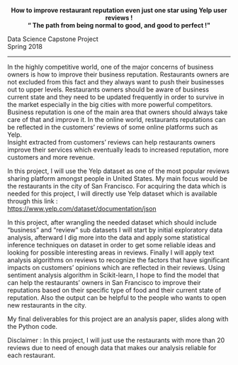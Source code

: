 <p align="center">
  <b> How to improve restaurant reputation even just one star using Yelp user reviews ! </b><br>
  <b> “ The path from being normal to good, and good to perfect !" </b><br>


</p>

<h>   Data Science Capstone Project   
Spring 2018    <hr>

In the highly competitive world, one of the major concerns of business owners is how to improve their business reputation. Restaurants owners are not excluded from this fact and they always want to push their businesses out to upper levels.   Restaurants owners should be aware of business current state and they need to be updated frequently in order to survive in the market especially in the big cities with more powerful competitors. Business reputation is one of the main area that owners should always take care of that and improve it. In the online world, restaurants reputations can be reflected in the customers’ reviews of some online platforms such as Yelp.  
Insight extracted from customers’ reviews can help restaurants owners improve their services which eventually leads to increased reputation, more customers and more revenue. 

In this project, I will use the Yelp dataset as one of the most popular reviews sharing platform amongst people in United States. My main focus would be the restaurants in the city of San Francisco. For acquiring the data which is needed for this project, I will directly use Yelp dataset which is available through this link :   
https://www.yelp.com/dataset/documentation/json  

In this project, after wrangling the needed dataset which should include “business” and “review” sub datasets I will start by initial exploratory data analysis,  afterward I dig more into the data and apply some statistical inference techniques on dataset in order to get some reliable ideas and looking for possible interesting areas in reviews. Finally I will apply text analysis algorithms on reviews to recognize the factors that have significant impacts on customers’ opinions which are reflected in their reviews. Using sentiment analysis algorithm in Scikit-learn, I hope to find the model that can help the restaurants’ owners in San Francisco to improve their reputations based on their specific type of food and their current state of reputation. Also the output can be helpful to the people who wants to open new restaurants in the city.    

My final deliverables for this project are an analysis paper, slides along with the Python code.  













Disclaimer : In this project, I will just use the restaurants with more than 20 reviews due to need of enough data that makes our analysis reliable for each restaurant.  
